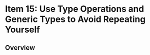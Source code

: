 # Item 15: Use Type Operations and Generic Types to Avoid Repeating Yourself

## Overview


<!-- References -->
